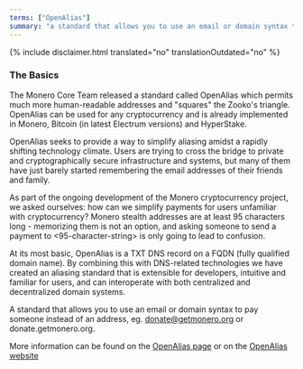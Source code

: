 ```yaml
---
terms: ["OpenAlias"]
summary: "a standard that allows you to use an email or domain syntax to pay someone instead of an address, eg. donate@getmonero.org or donate.getmonero.org"
---
```


{% include disclaimer.html translated="no" translationOutdated="no" %}
### The Basics

The Monero Core Team released a standard called OpenAlias which permits much more human-readable addresses and "squares" the Zooko's triangle. OpenAlias can be used for any cryptocurrency and is already implemented in Monero, Bitcoin (in latest Electrum versions) and HyperStake.

OpenAlias seeks to provide a way to simplify aliasing amidst a rapidly shifting technology climate. Users are trying to cross the bridge to private and cryptographically secure infrastructure and systems, but many of them have just barely started remembering the email addresses of their friends and family.

As part of the ongoing development of the Monero cryptocurrency project, we asked ourselves: how can we simplify payments for users unfamiliar with cryptocurrency? Monero stealth addresses are at least 95 characters long - memorizing them is not an option, and asking someone to send a payment to <95-character-string> is only going to lead to confusion.

At its most basic, OpenAlias is a TXT DNS record on a FQDN (fully qualified domain name). By combining this with DNS-related technologies we have created an aliasing standard that is extensible for developers, intuitive and familiar for users, and can interoperate with both centralized and decentralized domain systems.

A standard that allows you to use an email or domain syntax to pay someone instead of an address, eg. donate@getmonero.org or donate.getmonero.org.

More information can be found on the [OpenAlias page](/ar/the-monero-project/) or on the [OpenAlias website](https://openalias.org)
